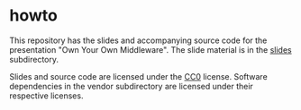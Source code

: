 # howto

This repository has the slides and accompanying source code for the
presentation "Own Your Own Middleware". The slide material is in the
[slides](/slides) subdirectory.

Slides and source code are licensed under the [CC0](/LICENSE) license.
Software dependencies in the vendor subdirectory are licensed under their
respective licenses.
